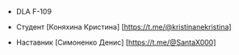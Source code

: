 * DLA F-109

* Студент [Коняхина Кристина] [https://t.me/@kristinanekristina]
* Наставник [Симоненко Денис] [https://t.me/@SantaX000]